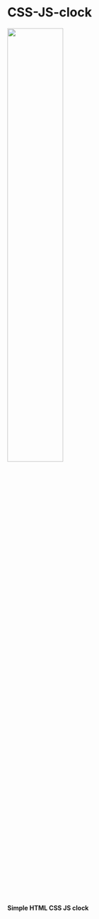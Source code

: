 # CSS-JS-clock

[<img src='https://i.vimeocdn.com/video/820895552.jpg' width='50%' align='center' />](https://player.vimeo.com/video/365230039)
#### Simple HTML CSS JS clock
